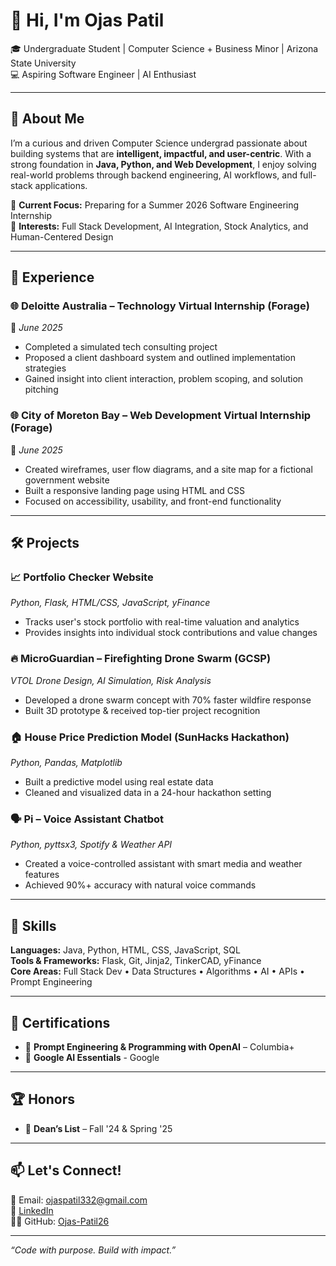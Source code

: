 # 👋 Hi, I'm Ojas Patil  
🎓 Undergraduate Student | Computer Science + Business Minor | Arizona State University  
💻 Aspiring Software Engineer | AI Enthusiast

---

## 🚀 About Me

I’m a curious and driven Computer Science undergrad passionate about building systems that are **intelligent, impactful, and user-centric**. With a strong foundation in **Java, Python, and Web Development**, I enjoy solving real-world problems through backend engineering, AI workflows, and full-stack applications.

🔹 **Current Focus:** Preparing for a Summer 2026 Software Engineering Internship  
🔹 **Interests:** Full Stack Development, AI Integration, Stock Analytics, and Human-Centered Design  

---

## 💼 Experience

### 🌐 Deloitte Australia – Technology Virtual Internship (Forage)  
📍 *June 2025*  
- Completed a simulated tech consulting project  
- Proposed a client dashboard system and outlined implementation strategies  
- Gained insight into client interaction, problem scoping, and solution pitching

### 🌐 City of Moreton Bay – Web Development Virtual Internship (Forage)  
📍 *June 2025*  
- Created wireframes, user flow diagrams, and a site map for a fictional government website  
- Built a responsive landing page using HTML and CSS  
- Focused on accessibility, usability, and front-end functionality

---

## 🛠️ Projects

### 📈 Portfolio Checker Website  
*Python, Flask, HTML/CSS, JavaScript, yFinance*  
- Tracks user's stock portfolio with real-time valuation and analytics  
- Provides insights into individual stock contributions and value changes  

### 🔥 MicroGuardian – Firefighting Drone Swarm (GCSP)  
*VTOL Drone Design, AI Simulation, Risk Analysis*  
- Developed a drone swarm concept with 70% faster wildfire response  
- Built 3D prototype & received top-tier project recognition

### 🏠 House Price Prediction Model (SunHacks Hackathon)  
*Python, Pandas, Matplotlib*  
- Built a predictive model using real estate data  
- Cleaned and visualized data in a 24-hour hackathon setting

### 🗣️ Pi – Voice Assistant Chatbot  
*Python, pyttsx3, Spotify & Weather API*  
- Created a voice-controlled assistant with smart media and weather features  
- Achieved 90%+ accuracy with natural voice commands  

---

## 🧰 Skills

**Languages:** Java, Python, HTML, CSS, JavaScript, SQL  
**Tools & Frameworks:** Flask, Git, Jinja2, TinkerCAD, yFinance  
**Core Areas:** Full Stack Dev • Data Structures • Algorithms • AI • APIs • Prompt Engineering  

---

## 📜 Certifications

- 📘 **Prompt Engineering & Programming with OpenAI** – Columbia+  
- 🤖 **Google AI Essentials** - Google  

---

## 🏆 Honors

- 🏅 **Dean’s List** – Fall '24 & Spring '25   

---

## 📫 Let's Connect!

📧 Email: ojaspatil332@gmail.com  
🔗 [LinkedIn](https://linkedin.com/in/ojaspatil26)  
🧑‍💻 GitHub: [Ojas-Patil26](https://github.com/Ojas-Patil26)

---

_“Code with purpose. Build with impact.”_
